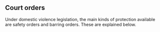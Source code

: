 ##  Court orders

Under domestic violence legislation, the main kinds of protection available
are safety orders and barring orders. These are explained below.
